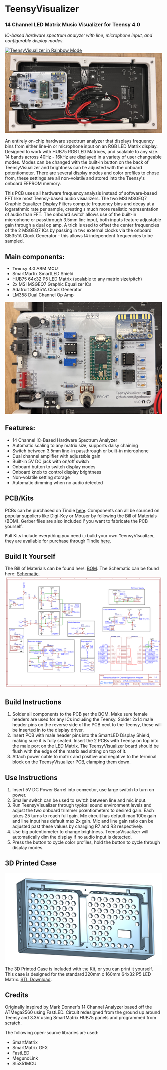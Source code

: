 # TeensyVisualizer
### 14 Channel LED Matrix Music Visualizer for Teensy 4.0
*IC-based hardware spectrum analyzer with line, microphone input, and configurable display modes.*

[![TeensyVisualizer in Rainbow Mode](https://github.com/dgorbunov/TeensyVisualizer/blob/main/Photos/rainbow_animated.gif)](https://www.youtube.com/shorts/IFxiID-yiMM)
![Backside](https://github.com/dgorbunov/TeensyVisualizer/blob/main/Photos/Backside.jpg)

An entirely on-chip hardware spectrum analyzer that displays frequency bins from either line-in or microphone input on an RGB LED Matrix display. Designed to work with HUB75 RGB LED Matrices, and scalable to any size. 14 bands across 40Hz - 16kHz are displayed in a variety of user changeable modes. Modes can be changed with the built-in button on the back of TeensyVisualizer and brightness can be adjusted with the onboard potentiometer. There are several display modes and color profiles to chose from, these settings are all non-volatile and stored into the Teensy's onboard EEPROM memory.

This PCB uses all hardware frequency analysis instead of software-based FFT like most Teensy-based audio visualizers. The two MSI MSGEQ7 Graphic Equalizer Display Filters compute frequency bins and decay at a logarathmic rate per sample, creating a much more realistic representation of audio than FFT. The onboard switch allows use of the built-in microphone or passthrough 3.5mm line input, both inputs feature adjustable gain through a dual op amp. A trick is used to offset the center frequencies of the 2 MSGEQ7 ICs by passing in two external clocks via the onboard SI5351A Clock Generator - this allows 14 independent frequencies to be sampled.

## Main components:
- Teensy 4.0 ARM MCU
- SmartMartix SmartLED Shield
- HUB75 64x32 P5 LED Matrix (scalable to any matrix size/pitch)
- 2x MSI MSGEQ7 Graphic Equalizer ICs
- Adafruit SI5351A Clock Generator
- LM358 Dual Channel Op Amp

![PCB](https://github.com/dgorbunov/TeensyVisualizer/blob/main/Photos/Board.jpg)

## Features:
- 14 Channel IC-Based Hardware Spectrum Analyzer
- Automatic scaling to any matrix size, supports daisy chaining
- Switch between 3.5mm line-in passthrough or built-in microphone
- Dual channel amplifier with adjustable gain
- Built-in 5V DC jack with on/off switch
- Onboard button to switch display modes
- Onboard knob to control display brightness
- Non-volatile setting storage
- Automatic dimming when no audio detected

## PCB/Kits
PCBs can be purchased on Tindie [here](https://www.tindie.com/products/27737/). Components can all be sourced on popular suppliers like Digi-Key or Mouser by following the Bill of Materials (BOM). Gerber files are also included if you want to fabricate the PCB yourself.

Full Kits include everything you need to build your own TeensyVisualizer, they are available for purchase through Tindie [here](https://www.tindie.com/products/27748/).

## Build It Yourself
The Bill of Materials can be found here: [BOM](https://github.com/dgorbunov/TeensyVisualizer/tree/main/BOM).
The Schematic can be found here: [Schematic](https://github.com/dgorbunov/TeensyVisualizer/blob/main/Schematic/Schematic%20V1.1.svg).
![Schematic Image](https://github.com/dgorbunov/TeensyVisualizer/blob/main/Schematic/Schematic%20V1.1.svg)

## Build Instructions
1. Solder all components to the PCB per the BOM. Make sure female headers are used for any ICs including the Teensy. Solder 2x14 male header pins on the reverse side of the PCB next to the Teensy, these will be inserted in to the display driver.
2. Insert PCB with male header pins into the SmartLED Display Shield, making sure it is fully seated. Insert the 2 PCBs with Teensy on top into the male port on the LED Matrix. The TeensyVisualizer board should be flush with the edge of the matrix and sitting on top of it.
3. Attach power cable to matrix and positive and negative to the terminal block on the TeensyVisualizer PCB, clamping them down.

## Use Instructions
1. Insert 5V DC Power Barrel into connector, use large switch to turn on power.
2. Smaller switch can be used to switch between line and mic input.
3. Run TeensyVisualizer through typical sound environment levels and adjust the two onboard trimmer potentiometers to desired gain. Each takes 25 turns to reach full gain. Mic circuit has default max 100x gain and line input has default max 2x gain. Mic and line gain ratio can be adjusted past these values by changing R7 and R3 respectively.
4. Use big potentiometer to change brightness. TeensyVisualizer will automatically dim the display if no audio input is detected.
5. Press the button to cycle color profiles, hold the button to cycle through display modes.

## 3D Printed Case
![TeensyVisaulizer Case](https://github.com/dgorbunov/TeensyVisualizer/blob/main/Photos/Case%20V1.0.png)
The 3D Printed Case is included with the Kit, or you can print it yourself. This case is designed for the standard 320mm x 160mm 64x32 P5 LED Matrix.
[STL Download](https://github.com/dgorbunov/TeensyVisualizer/raw/main/Case/TeensyVisualizer%20Case%20V1.0.stl).


## Credits
Originally inspired by Mark Donner's 14 Channel Analyzer based off the ATMega2560 using FastLED. Circuit redesigned from the ground up around Teensy and 3.3V using SmartMatrix HUB75 panels and programmed from scratch.

The following open-source libraries are used:
- SmartMatrix
- SmartMatrix GFX
- FastLED
- MegunoLink
- SI5351MCU
